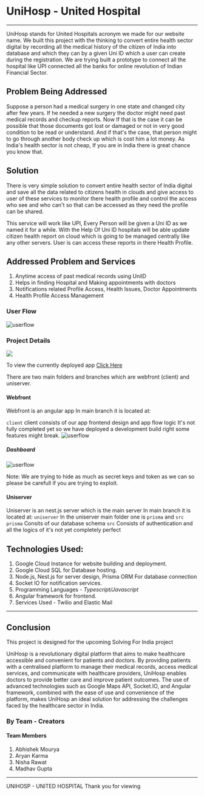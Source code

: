 # UniHosp - United Hospital
---
UniHosp stands for United Hospitals acronym we made for our website name. We built this project with the thinking to convert entire health sector digital by recording all the medical history of the citizen of India into database and which they can by a given Uni ID which a user can create during the registration. We are trying built a prototype to connect  all the hospital like UPI connected all the banks for online revolution of Indian Financial Sector.


## Problem Being Addressed
Suppose a person had a medical surgery in one state and changed city after few years. If he needed a new surgery the doctor might need past medical records and checkup reports. 
Now If that is the case it can be possible that those documents got lost or damaged or not in very good condition to be read or understand. And if that's the case, that person might to go through another body check up which is cost him a lot money. As India's health sector is not cheap, If you are in India there is great chance you know that.

## Solution 
There is very simple solution to convert entire health sector of India digital and save all  the data related to citizens health in clouds and give access to user of these services to monitor there health profile and control the access who see and who can't so that can be accessed as they need the profile can be shared.

This service will work like UPI, Every Person will be given a Uni ID as we named it for a while. With the Help Of Uni ID hospitals will be able update citizen health report on cloud which is going to be managed centrally like any other servers. User is can access these reports in there Health Profile.

## Addressed Problem and Services

1. Anytime access of past medical records using UniID
2. Helps in finding Hospital and Making appointments with doctors
3. Notifications related Profile Access, Health Issues, Doctor Appointments
4. Health Profile Access Management

### User Flow
![userflow](https://github.com/glxymesh/unihosp/tree/main/source/userflow.png)

### Project Details
![](https://github.com/glxymesh/unihosp/tree/main/source/project_structure.png)

To view the currently deployed app [Click Here](https://unihosp.live)

There are two main folders and branches which are webfront (client) and uniserver.

#### Webfront
Webfront is an angular app
In main branch it is located at:



`client`
client consists of our app frontend design and app flow logic
It's not fully completed yet so we have deployed a development build right some features might break. 
![userflow](https://github.com/glxymesh/unihosp/tree/main/source/registerpage.png)

##### Dashboard
![userflow](https://github.com/glxymesh/unihosp/tree/main/source/welcome.png)


Note:
We are trying to hide as much as secret keys and token as we can so please be carefull if you are trying to exploit.



#### Uniserver
Uniserver is an nest.js server which is the main server
In main branch it is located at:
`uniserver`
In the uniserver main folder one is `prisma` and `src`
`prisma` Consits of our database schema
`src` Consists of authentication and all the logics of it's not yet completely perfect



## Technologies Used:
1. Google Cloud Instance for website building and deployment.
2. Google Cloud SQL for Database hosting.
3. Node.js, Nest.js for server design, Prisma ORM For database connection 
4. Socket IO for notification services.
5. Programming Languages - _Typescript/Javascript_
6. Angular framework for frontend.
7. Services Used - Twilio and Elastic Mail

---

## Conclusion

This project is designed for the upcoming Solving For India project

UniHosp is a revolutionary digital platform that aims to make healthcare accessible and convenient for patients and doctors. By providing patients with a centralised platform to manage their medical records, access medical services, and communicate with healthcare providers, UniHosp enables doctors to provide better care and improve patient outcomes. The use of advanced technologies such as Google Maps API, Socket.IO, and Angular framework, combined with the ease of use and convenience of the platform, makes UniHosp an ideal solution for addressing the challenges faced by the healthcare sector in India.


### By Team - Creators

#### Team Members
1. Abhishek Mourya
2. Aryan Karma
3. Nisha Rawat
4. Madhav Gupta

--- 
UNIHOSP - UNITED HOSPITAL
Thank you for viewing